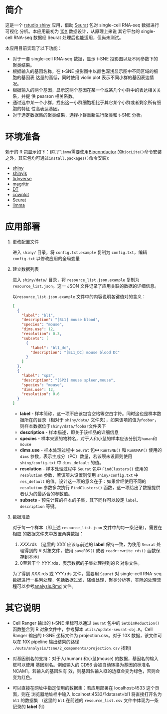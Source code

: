 # 简介

这是一个 [rstudio shiny](https://shiny.rstudio.com/) 应用，借助
[Seurat](http://satijalab.org/seurat/) 包对 single-cell RNA-seq 数据进行可视化
分析。本应用最初为 [10X](https://www.10xgenomics.com/) 数据设计，从原理上来说
其它平台的 single-cell RNA-seq 数据经 Seurat 处理后也能适用，但尚未测试。

本应用目前实现了以下功能：

* 对于一套 single-cell RNA-seq 数据，显示 t-SNE 投影图以及不同参数下的聚类结果。
* 根据输入的基因名称，在 t-SNE 投影图中以颜色深浅显示图中不同区域的细胞的基因表
  达量的高低，同时使用 violin plot 表示不同小群的基因表达情况。
* 根据输入的两个基因，显示这两个基因在某一个或某几个小群中的表达相关关系，并提
  供 pearson 相关系数。
* 通过选中某一个小群，找出这一小群细胞相比于其它某个小群或者剩余所有细胞的特征
  性高表达基因。
* 对于选定数据集的聚类结果，选择小群重新进行聚类和 t-SNE 分析。

# 环境准备

赖于的 R 包显示如下：(除了`limma`需要使用[Bioconductor](http://bioconductor.org/)
的`biocLite()`命令安装之外，其它包均可通过`install.packages()`命令安装):

* [shiny](https://github.com/rstudio/shiny)
* [shinyjs](https://github.com/daattali/shinyjs)
* [tidyverse](https://github.com/tidyverse/tidyverse)
* [magrittr](https://github.com/tidyverse/magrittr)
* [DT](https://github.com/rstudio/DT)
* [cowplot](https://github.com/wilkelab/cowplot)
* [Seurat](https://github.com/satijalab/seurat)
* [limma](https://github.com/cran/limma)

# 应用部署

1. 更改配置文件

    进入 `shiny/` 目录，将 `config.txt.example` 复制为 `config.txt`，编辑
    `config.txt` 以修改应用的全局变量

2. 建立数据列表

    进入 `shiny/data/` 目录，将 `resource_list.json.example` 复制为
    `resource_list.json`。这一 JSON 文件记录了应用关联的数据的详细信息。

    以`resource_list.json.example` 文件中的内容说明各键值对的含义：
    ```json
    [
      {
        "label": "bl1",
        "description": "[BL1] mouse blood",
        "species": "mouse",
        "dims.use": 12,
        "resolution": 0.3,
        "subsets": [
          {
            "label": "bl1_dc",
            "description": "[BL1_DC] mouse blood DC"
          }
        ]
      },
      {
        "label": "sp2",
        "description": "[SP2] mouse spleen,mouse",
        "species": "mouse",
        "dims.use": 12,
        "resolution": 0.6
      }
    ]
    ```

    * __label__ - 样本简称，这一项不应该包含空格等空白字符。同时这也是样本数据所在的目录（相对于 `shiny/data/`  文件夹），如果该项的值为`foobar`，则样本数据位于`shiny/data/foobar`文件夹下
    * __description__ - 样本描述，即关于该样品的详细信息
    * __species__ - 样本来源的物种名，对于人和小鼠的样本应该分别为`human`和`mouse`
    * __dims.use__ - 样本处理过程中 `Seurat` 包中 `RunTSNE()` 和 `RunUMAP()` 使用的 `dims` 参数，表示主成分（PC）数量，若该项未设置则使用 `shiny/config.txt` 中 `dims_default` 的值。
    * __resolution__ - 样本处理过程中 `Seurat` 包中 `FindClusters()` 使用的`resolution` 参数，若该项未设置则使用 `shiny/config.txt` 中 `res_default` 的值。设计这一项的意义在于：如果曾经使用不同的`resolution` 参数多次执行 `FindClusters()` 函数，这一项给出了数据提供者认为的最适合的参数值。
    * __subsets__ - 预先计算的样本的子集，其下同样可以设定 `label`、`description` 等键。

3. 数据准备

    对于每一个样本（即上述 `resource_list.json` 文件中的每一条记录），需要在相应
    的数据文件夹中放置两类数据：

    1. _XXX_.rds （这里的 _XXX_ 应该与前述的 __label__ 保持一致，为使用 `Seurat`
       处理得到的 R 对象文件，使用 `saveRDS()` 或者 `readr::write_rds()` 函数保
       存到本地）
    2. 0至若干个 _YYY_.rds，表示数据的子集处理得到的 R 对象文件。

    为了得到 _XXX_.rds 或 _YYY_.rds 文件，需要用 `Seurat` 对 single-cell RNA-seq 数据进行一系列处理，包括数据过滤，降维处理，聚类分析等，实际的处理流程可以参考[analysis.Rmd](shiny/example/analysis.Rmd) 文件。


# 其它说明

* Cell Ranger 输出的 t-SNE 坐标可以通过 `Seurat` 包中的 `SetDimReduction()`
  函数整合到 R 对象文件中，参考脚本 `utils/update-seurat-obj.R`。Cell Ranger
  输出的 t-SNE 坐标文件为 projection.csv。对于 10X 数据，该文件可以在 10X pipeline 输出结果的路径 `./outs/analysis/tsne/2_components/projection.csv`
  找到)

* 对基因别名的支持：对于人(human) 和小鼠(mouse) 的数据，基因名的输入框可以使用
  基因别名。例如输入的 CD56 会被自动转换为基因的标准名 NCAM1。若输入的基因名有
  效，则基因名输入框的边框会变为绿色，否则会变为红色。

* 可以直接在网址中指定使用的数据集：若应用部署在 localhost:4533 这个页面，则在
  浏览器地址栏中输入 localhost:4533/?dataset=bl1 将直接打开名为 `bl1` 的数据集
  （这里的 `bl1` 在前述的 `resource_list.csv` 文件中体现为一条记录的 __label__
  列）
